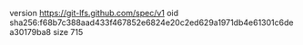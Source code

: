 version https://git-lfs.github.com/spec/v1
oid sha256:f68b7c388aad433f467852e6824e20c2ed629a1971db4e61301c6dea30179ba8
size 715

